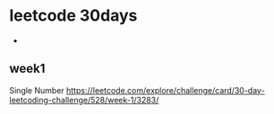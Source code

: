 # leetcode 30days
* [](https://leetcode.com/explore/challenge/card/30-day-leetcoding-challenge/)

## week1
Single Number
https://leetcode.com/explore/challenge/card/30-day-leetcoding-challenge/528/week-1/3283/
